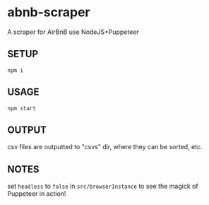# abnb-scraper
A scraper for AirBnB use NodeJS+Puppeteer
## SETUP
```
npm i
```
## USAGE
```
npm start
```
## OUTPUT
csv files are outputted to "csvs" dir, where they can be sorted, etc.
## NOTES
set `headless` to `false` in `src/browserInstance` to see the magick of
Puppeteer in action!
